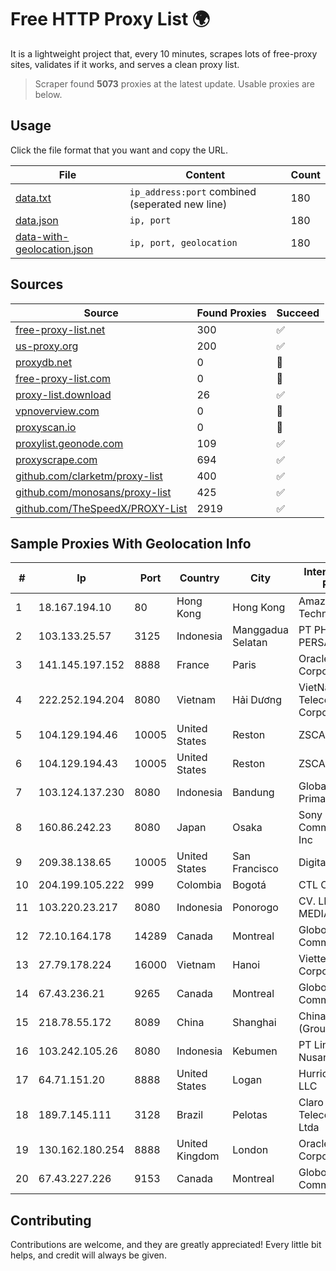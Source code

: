
# Free HTTP Proxy List 🌍

It is a lightweight project that, every 10 minutes, scrapes lots of free-proxy sites, validates if it works, and serves a clean proxy list.


> Scraper found **5073** proxies at the latest update. Usable proxies are below.

## Usage

Click the file format that you want and copy the URL.


|File|Content|Count|
|----|-------|-----|
|[data.txt](https://raw.githubusercontent.com/themiralay/Proxy-List-World/master/data.txt)|`ip_address:port` combined (seperated new line)|180|
|[data.json](https://raw.githubusercontent.com/themiralay/Proxy-List-World/master/data.json)|`ip, port`|180|
|[data-with-geolocation.json](https://raw.githubusercontent.com/themiralay/Proxy-List-World/master/data-with-geolocation.json)|`ip, port, geolocation`|180|

## Sources

|Source|Found Proxies|Succeed|
|------|-------------|-------|
|[free-proxy-list.net](https://free-proxy-list.net)|300|✅|
|[us-proxy.org](https://www.us-proxy.org)|200|✅|
|[proxydb.net](http://proxydb.net)|0|🚫|
|[free-proxy-list.com](https://free-proxy-list.com/?page=&port=&type%5B%5D=http&type%5B%5D=https&up_time=0&search=Search)|0|🚫|
|[proxy-list.download](https://www.proxy-list.download/HTTP)|26|✅|
|[vpnoverview.com](https://vpnoverview.com/privacy/anonymous-browsing/free-proxy-servers)|0|🚫|
|[proxyscan.io](https://www.proxyscan.io)|0|🚫|
|[proxylist.geonode.com](https://proxylist.geonode.com/api/proxy-list?limit=300&page=1&sort_by=lastChecked&sort_type=desc&protocols=http,https)|109|✅|
|[proxyscrape.com](https://api.proxyscrape.com/v2/?request=displayproxies&protocol=http&timeout=10000&country=all&ssl=all&anonymity=all)|694|✅|
|[github.com/clarketm/proxy-list](https://raw.githubusercontent.com/clarketm/proxy-list/master/proxy-list-raw.txt)|400|✅|
|[github.com/monosans/proxy-list](https://raw.githubusercontent.com/monosans/proxy-list/main/proxies/http.txt)|425|✅|
|[github.com/TheSpeedX/PROXY-List](https://raw.githubusercontent.com/TheSpeedX/PROXY-List/master/http.txt)|2919|✅|


## Sample Proxies With Geolocation Info

|#|Ip|Port|Country|City|Internet Service Provider|
|-|--|----|-------|----|-------------------------|
|1|18.167.194.10|80|Hong Kong|Hong Kong|Amazon Technologies Inc.|
|2|103.133.25.57|3125|Indonesia|Manggadua Selatan|PT PHATRIA INTI PERSADA|
|3|141.145.197.152|8888|France|Paris|Oracle Corporation|
|4|222.252.194.204|8080|Vietnam|Hải Dương|VietNam Post and Telecom Corporation|
|5|104.129.194.46|10005|United States|Reston|ZSCALER, INC.|
|6|104.129.194.43|10005|United States|Reston|ZSCALER, INC.|
|7|103.124.137.230|8080|Indonesia|Bandung|Global Media Data Prima|
|8|160.86.242.23|8080|Japan|Osaka|Sony Network Communications Inc|
|9|209.38.138.65|10005|United States|San Francisco|DigitalOcean, LLC|
|10|204.199.105.222|999|Colombia|Bogotá|CTL Colombia|
|11|103.220.23.217|8080|Indonesia|Ponorogo|CV. LINTAS MEDIA|
|12|72.10.164.178|14289|Canada|Montreal|GloboTech Communications|
|13|27.79.178.224|16000|Vietnam|Hanoi|Viettel Corporation|
|14|67.43.236.21|9265|Canada|Montreal|GloboTech Communications|
|15|218.78.55.172|8089|China|Shanghai|China Telecom (Group)|
|16|103.242.105.26|8080|Indonesia|Kebumen|PT Lintas Jaringan Nusantara|
|17|64.71.151.20|8888|United States|Logan|Hurricane Electric LLC|
|18|189.7.145.111|3128|Brazil|Pelotas|Claro NXT Telecomunicacoes Ltda|
|19|130.162.180.254|8888|United Kingdom|London|Oracle Corporation|
|20|67.43.227.226|9153|Canada|Montreal|GloboTech Communications|



## Contributing

Contributions are welcome, and they are greatly appreciated! Every
little bit helps, and credit will always be given.

